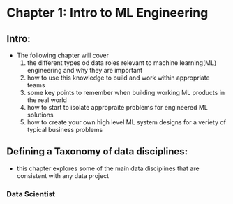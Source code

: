 # Chapter 1: Intro to ML Engineering

## Intro:
* The following chapter will cover 
    1. the different types od data roles relevant to machine learning(ML) engineering and why they are important
    2. how to use this knowledge to build and work within appropriate teams
    3. some key points to remember when building working ML products in the real world
    4. how to start to isolate appropraite problems for engineered ML solutions
    5. how to create your own high level ML system designs for a veriety of typical business problems
    
## Defining a Taxonomy of data disciplines:
* this chapter explores some of the main data disciplines that are consistent with any data project
    
### Data Scientist
